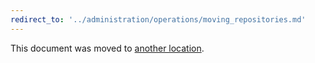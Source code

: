 ```yaml
---
redirect_to: '../administration/operations/moving_repositories.md'
---
```


This document was moved to [another location](../administration/operations/moving_repositories.md).

<!-- This redirect file can be deleted after February 1, 2021. -->
<!-- Before deletion, see: https://docs.gitlab.com/ee/development/documentation/#move-or-rename-a-page -->
